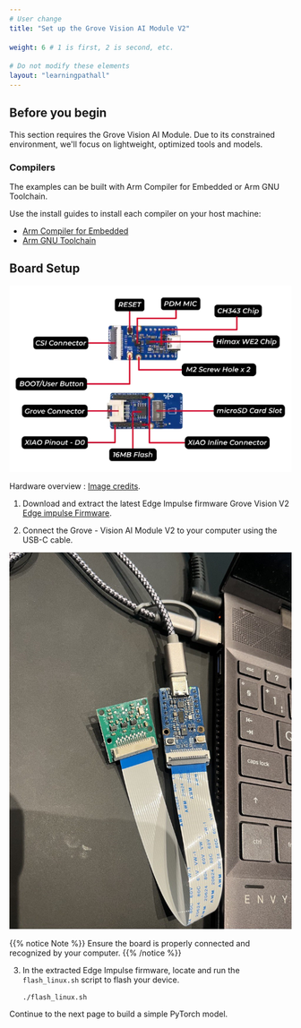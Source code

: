 ```yaml
---
# User change
title: "Set up the Grove Vision AI Module V2"

weight: 6 # 1 is first, 2 is second, etc.

# Do not modify these elements
layout: "learningpathall"
---
```

## Before you begin 

This section requires the Grove Vision AI Module. Due to its constrained environment, we'll focus on lightweight, optimized tools and models.

### Compilers 

The examples can be built with Arm Compiler for Embedded or Arm GNU Toolchain.

Use the install guides to install each compiler on your host machine:
- [Arm Compiler for Embedded](/install-guides/armclang/)
- [Arm GNU Toolchain](/install-guides/gcc/arm-gnu/)

## Board Setup 

![Hardware Overview #center](Overview.png)

Hardware overview : [Image credits](https://wiki.seeedstudio.com/grove_vision_ai_v2/). 

1. Download and extract the latest Edge Impulse firmware
Grove Vision V2 [Edge impulse Firmware](https://cdn.edgeimpulse.com/firmware/seeed-grove-vision-ai-module-v2.zip). 

2. Connect the Grove - Vision AI Module V2 to your computer using the USB-C cable. 

![Board connection](Connect.png)

{{% notice Note %}}
Ensure the board is properly connected and recognized by your computer.
{{% /notice %}}

3. In the extracted Edge Impulse firmware, locate and run the `flash_linux.sh` script to flash your device. 

   ```console
   ./flash_linux.sh
   ```

Continue to the next page to build a simple PyTorch model.
